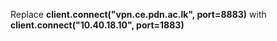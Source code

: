 Replace **client.connect("vpn.ce.pdn.ac.lk", port=8883)** with **client.connect("10.40.18.10", port=1883)**
